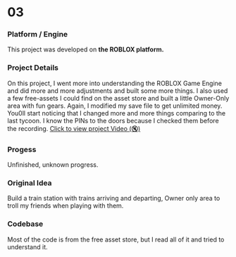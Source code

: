 # 03

### Platform / Engine
This project was developed on **the ROBLOX platform.**

### Project Details
On this project, I went more into understanding the ROBLOX Game Engine and did more and more adjustments and built some more things. I also used a few free-assets I could find on the asset store and built a little Owner-Only area with fun gears. Again, I modified my save file to get unlimited money. You0ll start noticing that I changed more and more things comparing to the last tycoon. I know the PINs to the doors because I checked them before the recording.
[Click to view project Video (🔇)](https://hyper-tech.ch/!videos/SAE/03.mp4)

### Progess
Unfinished, unknown progress.

### Original Idea
Build a train station with trains arriving and departing, Owner only area to troll my friends when playing with them.

### Codebase
Most of the code is from the free asset store, but I read all of it and tried to understand it.
